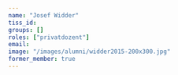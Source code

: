 ```yaml
---
name: "Josef Widder"
tiss_id: 
groups: []
roles: ["privatdozent"]
email:
image: "/images/alumni/widder2015-200x300.jpg"
former_member: true
---
```


<!--
Your custom content goes here.
-->